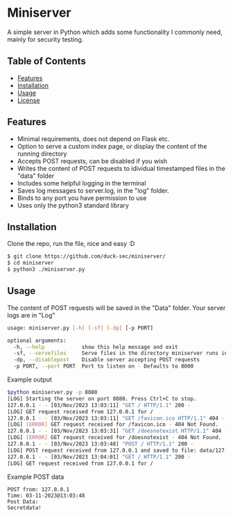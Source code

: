# Miniserver

A simple server in Python which adds some functionality I commonly need, mainly for security testing. 

## Table of Contents

- [Features](#features)
- [Installation](#installation)
- [Usage](#usage)
- [License](#license)

## Features

- Minimal requirements, does not depend on Flask etc.
- Option to serve a custom index page, or display the content of the running directory
- Accepts POST requests, can be disabled if you wish
- Writes the content of POST requests to idividual timestamped files in the "data" folder
- Includes some helpful logging in the terminal
- Saves log messages to server.log, in the "log" folder.
- Binds to any port you have permission to use
- Uses only the python3 standard library

## Installation

Clone the repo, run the file, nice and easy :D

```bash
$ git clone https://github.com/duck-sec/miniserver/
$ cd miniserver
$ python3 ./miniserver.py
```

## Usage

The content of POST requests will be saved in the "Data" folder. Your server logs are in "Log"

```bash
usage: miniserver.py [-h] [-sf] [-dp] [-p PORT]

optional arguments:
  -h, --help            show this help message and exit
  -sf, --servefiles     Serve files in the directory miniserver runs in - Defaults to False
  -dp, --disablepost    Disable server accepting POST requests
  -p PORT, --port PORT  Port to listen on - Defaults to 8000
```

Example output

```bash
$python miniserver.py -p 8080
[LOG] Starting the server on port 8080. Press Ctrl+C to stop.
127.0.0.1 - - [03/Nov/2023 13:03:11] "GET / HTTP/1.1" 200 -
[LOG] GET request received from 127.0.0.1 for /
127.0.0.1 - - [03/Nov/2023 13:03:11] "GET /favicon.ico HTTP/1.1" 404 -
[LOG] [ERROR] GET request received for /favicon.ico - 404 Not Found.
127.0.0.1 - - [03/Nov/2023 13:03:31] "GET /doesnotexist HTTP/1.1" 404 -
[LOG] [ERROR] GET request received for /doesnotexist - 404 Not Found.
127.0.0.1 - - [03/Nov/2023 13:03:48] "POST / HTTP/1.1" 200 -
[LOG] POST request received from 127.0.0.1 and saved to file: data/127.0.0.1_03-11-2023@13:03:48.txt
127.0.0.1 - - [03/Nov/2023 13:04:01] "GET / HTTP/1.1" 200 -
[LOG] GET request received from 127.0.0.1 for /
```

Example POST data

```
POST from: 127.0.0.1
Time: 03-11-2023@13:03:48
Post Data: 
Secretdata!
```

